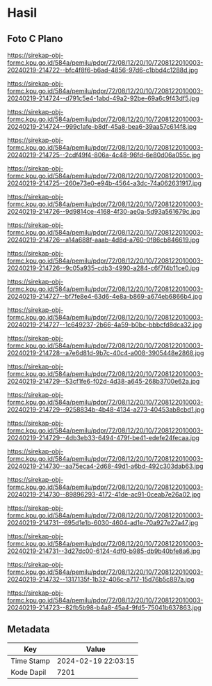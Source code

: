 # Hasil

## Foto C Plano

https://sirekap-obj-formc.kpu.go.id/584a/pemilu/pdpr/72/08/12/20/10/7208122010003-20240219-214722--bfc4f8f6-b6ad-4856-97d6-c1bbd4c1288d.jpg

https://sirekap-obj-formc.kpu.go.id/584a/pemilu/pdpr/72/08/12/20/10/7208122010003-20240219-214724--d791c5e4-1abd-49a2-92be-69a6c9f43df5.jpg

https://sirekap-obj-formc.kpu.go.id/584a/pemilu/pdpr/72/08/12/20/10/7208122010003-20240219-214724--999c1afe-b8df-45a8-bea6-39aa57c614f8.jpg

https://sirekap-obj-formc.kpu.go.id/584a/pemilu/pdpr/72/08/12/20/10/7208122010003-20240219-214725--2cdf49f4-806a-4c48-96fd-6e80d06a055c.jpg

https://sirekap-obj-formc.kpu.go.id/584a/pemilu/pdpr/72/08/12/20/10/7208122010003-20240219-214725--260e73e0-e94b-4564-a3dc-74a062631917.jpg

https://sirekap-obj-formc.kpu.go.id/584a/pemilu/pdpr/72/08/12/20/10/7208122010003-20240219-214726--9d9814ce-4168-4f30-ae0a-5d93a561679c.jpg

https://sirekap-obj-formc.kpu.go.id/584a/pemilu/pdpr/72/08/12/20/10/7208122010003-20240219-214726--a14a688f-aaab-4d8d-a760-0f86cb846619.jpg

https://sirekap-obj-formc.kpu.go.id/584a/pemilu/pdpr/72/08/12/20/10/7208122010003-20240219-214726--9c05a935-cdb3-4990-a284-c6f7f4b11ce0.jpg

https://sirekap-obj-formc.kpu.go.id/584a/pemilu/pdpr/72/08/12/20/10/7208122010003-20240219-214727--bf7fe8e4-63d6-4e8a-b869-a674eb6866b4.jpg

https://sirekap-obj-formc.kpu.go.id/584a/pemilu/pdpr/72/08/12/20/10/7208122010003-20240219-214727--1c649237-2b66-4a59-b0bc-bbbcfd8dca32.jpg

https://sirekap-obj-formc.kpu.go.id/584a/pemilu/pdpr/72/08/12/20/10/7208122010003-20240219-214728--a7e6d81d-9b7c-40c4-a008-3905448e2868.jpg

https://sirekap-obj-formc.kpu.go.id/584a/pemilu/pdpr/72/08/12/20/10/7208122010003-20240219-214729--53cf1fe6-f02d-4d38-a645-268b3700e62a.jpg

https://sirekap-obj-formc.kpu.go.id/584a/pemilu/pdpr/72/08/12/20/10/7208122010003-20240219-214729--9258834b-4b48-4134-a273-40453ab8cbd1.jpg

https://sirekap-obj-formc.kpu.go.id/584a/pemilu/pdpr/72/08/12/20/10/7208122010003-20240219-214729--4db3eb33-6494-479f-be41-edefe24fecaa.jpg

https://sirekap-obj-formc.kpu.go.id/584a/pemilu/pdpr/72/08/12/20/10/7208122010003-20240219-214730--aa75eca4-2d68-49d1-a6bd-492c303dab63.jpg

https://sirekap-obj-formc.kpu.go.id/584a/pemilu/pdpr/72/08/12/20/10/7208122010003-20240219-214730--89896293-4172-41de-ac91-0ceab7e26a02.jpg

https://sirekap-obj-formc.kpu.go.id/584a/pemilu/pdpr/72/08/12/20/10/7208122010003-20240219-214731--695d1e1b-6030-4604-ad1e-70a927e27a47.jpg

https://sirekap-obj-formc.kpu.go.id/584a/pemilu/pdpr/72/08/12/20/10/7208122010003-20240219-214731--3d27dc00-6124-4df0-b985-db9b40bfe8a6.jpg

https://sirekap-obj-formc.kpu.go.id/584a/pemilu/pdpr/72/08/12/20/10/7208122010003-20240219-214732--1317135f-1b32-406c-a717-15d76b5c897a.jpg

https://sirekap-obj-formc.kpu.go.id/584a/pemilu/pdpr/72/08/12/20/10/7208122010003-20240219-214723--82fb5b98-b4a8-45a4-9fd5-75041b637863.jpg


## Metadata

| Key        | Value               |
| ---------- | ------------------- |
| Time Stamp | 2024-02-19 22:03:15 |
| Kode Dapil | 7201                |



